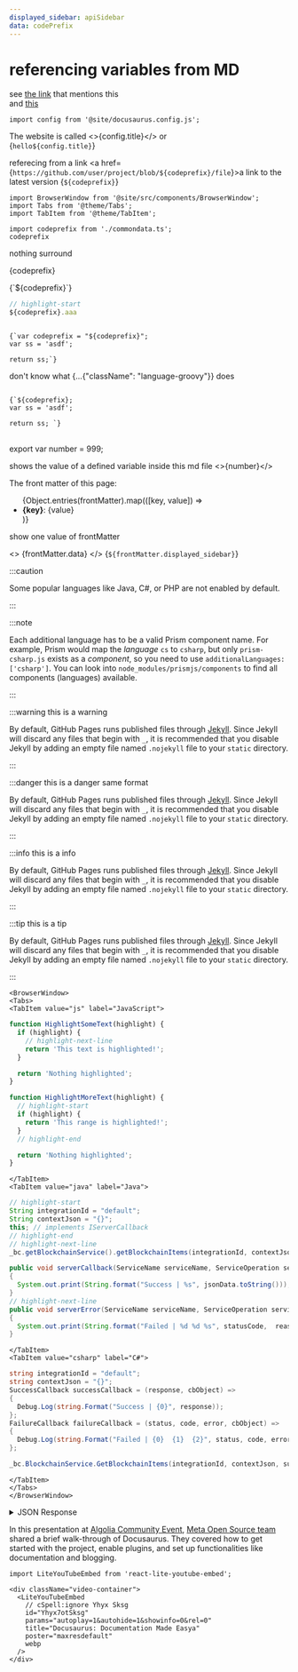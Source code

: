 ```yaml
---
displayed_sidebar: apiSidebar
data: codePrefix
---
```


# referencing variables from MD

see [the link](https://github.com/facebook/docusaurus/issues/5700) that mentions this  
and [this](https://github.com/facebook/docusaurus/issues/395)


```mdx-code-block
import config from '@site/docusaurus.config.js';
```


The website is called
<>{config.title}</>
or  <br/>
{`hello${config.title}`}

referecing from a link
<a href={`https://github.com/user/project/blob/${codeprefix}/file`}>a link to the latest version</a>
{`${codeprefix}`}


```mdx-code-block
import BrowserWindow from '@site/src/components/BrowserWindow';
import Tabs from '@theme/Tabs';
import TabItem from '@theme/TabItem';
```

```mdx-code-block
import codeprefix from './commondata.ts';
codeprefix
```
nothing surround

<p>{codeprefix}</p>
{`${codeprefix}`}

```js title="sidebars.js"
// highlight-start
${codeprefix}.aaa
```

<pre><code>
{`var codeprefix = "${codeprefix}";
var ss = 'asdf';

return ss;`}
</code></pre>

don't know what {...{"className": "language-groovy"}} does
<pre>
<code parentName="pre" {...{"className": "language-groovy"}}>
{`${codeprefix};
var ss = 'asdf';

return ss; `}
</code>
</pre>






export var number = 999;

shows the value of a defined variable inside this md file 
<>{number}</>








The front matter of this page:

<ul>
  {Object.entries(frontMatter).map(([key, value]) => <li key={key}><b>{key}</b>: {value}</li>)}
</ul>

show one value of frontMatter


<>
  {frontMatter.data}
</>
{`${frontMatter.displayed_sidebar}`}

:::caution

Some popular languages like Java, C#, or PHP are not enabled by default.

:::

:::note

Each additional language has to be a valid Prism component name. For example, Prism would map the _language_ `cs` to `csharp`, but only `prism-csharp.js` exists as a _component_, so you need to use `additionalLanguages: ['csharp']`. You can look into `node_modules/prismjs/components` to find all components (languages) available.

:::

:::warning this is a warning

By default, GitHub Pages runs published files through [Jekyll](https://jekyllrb.com/). Since Jekyll will discard any files that begin with `_`, it is recommended that you disable Jekyll by adding an empty file named `.nojekyll` file to your `static` directory.

:::

:::danger this is a danger same format

By default, GitHub Pages runs published files through [Jekyll](https://jekyllrb.com/). Since Jekyll will discard any files that begin with `_`, it is recommended that you disable Jekyll by adding an empty file named `.nojekyll` file to your `static` directory.

:::

:::info this is a info

By default, GitHub Pages runs published files through [Jekyll](https://jekyllrb.com/). Since Jekyll will discard any files that begin with `_`, it is recommended that you disable Jekyll by adding an empty file named `.nojekyll` file to your `static` directory.

:::

:::tip this is a tip

By default, GitHub Pages runs published files through [Jekyll](https://jekyllrb.com/). Since Jekyll will discard any files that begin with `_`, it is recommended that you disable Jekyll by adding an empty file named `.nojekyll` file to your `static` directory.

:::

```mdx-code-block
<BrowserWindow>
<Tabs>
<TabItem value="js" label="JavaScript">
```

```js
function HighlightSomeText(highlight) {
  if (highlight) {
    // highlight-next-line
    return 'This text is highlighted!';
  }

  return 'Nothing highlighted';
}

function HighlightMoreText(highlight) {
  // highlight-start
  if (highlight) {
    return 'This range is highlighted!';
  }
  // highlight-end

  return 'Nothing highlighted';
}
```

```mdx-code-block
</TabItem>
<TabItem value="java" label="Java">
```

```java
// highlight-start
String integrationId = "default";
String contextJson = "{}";
this; // implements IServerCallback
// highlight-end
// highlight-next-line
_bc.getBlockchainService().getBlockchainItems(integrationId, contextJson, this);

public void serverCallback(ServiceName serviceName, ServiceOperation serviceOperation, JSONObject jsonData)
{
  System.out.print(String.format("Success | %s", jsonData.toString()));
}
// highlight-next-line
public void serverError(ServiceName serviceName, ServiceOperation serviceOperation, int statusCode, int reasonCode, String jsonError)
{
  System.out.print(String.format("Failed | %d %d %s", statusCode,  reasonCode, jsonError.toString()));
}
```

```mdx-code-block
</TabItem>
<TabItem value="csharp" label="C#">
```

```csharp {3,7,12} showLineNumbers
string integrationId = "default";
string contextJson = "{}";
SuccessCallback successCallback = (response, cbObject) =>
{
  Debug.Log(string.Format("Success | {0}", response));
};
FailureCallback failureCallback = (status, code, error, cbObject) =>
{
  Debug.Log(string.Format("Failed | {0}  {1}  {2}", status, code, error));
};

_bc.BlockchainService.GetBlockchainItems(integrationId, contextJson, successCallback, failureCallback);
```
```mdx-code-block
</TabItem>
</Tabs>
</BrowserWindow>
```


<details>

<summary>JSON Response</summary>

```json
{
  "data": {
    "success": true,
    "response": {
      "items": [
        {
          "key": "...........m2",
          "payer": "eosio.nftram",
          "json": {
            "id": 290,
            "mint_date": "2022-10-19T13:03:10",
            "serial_number": 17,
            "token_factory_id": 22
          }
        }
      ]
    }
  },
  "status": 200
}
```

</details>

In this presentation at [Algolia Community Event](https://www.algolia.com/), [Meta Open Source team](https://opensource.facebook.com/) shared a brief walk-through of Docusaurus. They covered how to get started with the project, enable plugins, and set up functionalities like documentation and blogging.

```mdx-code-block
import LiteYouTubeEmbed from 'react-lite-youtube-embed';

<div className="video-container">
  <LiteYouTubeEmbed
    // cSpell:ignore Yhyx Sksg
    id="Yhyx7otSksg"
    params="autoplay=1&autohide=1&showinfo=0&rel=0"
    title="Docusaurus: Documentation Made Easya"
    poster="maxresdefault"
    webp
  />
</div>
```
